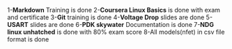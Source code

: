 1-**Markdown** Training is done
2-**Coursera Linux Basics** is done with exam and certificate
3-**Git** training is done 
4-**Voltage Drop** slides are done
5-**USART** slides are done 
6-**PDK skywater** Documentation is done
7-**NDG linux unhatched** is done with 80% exam score
8-All models(nfet) in csv file format is done

